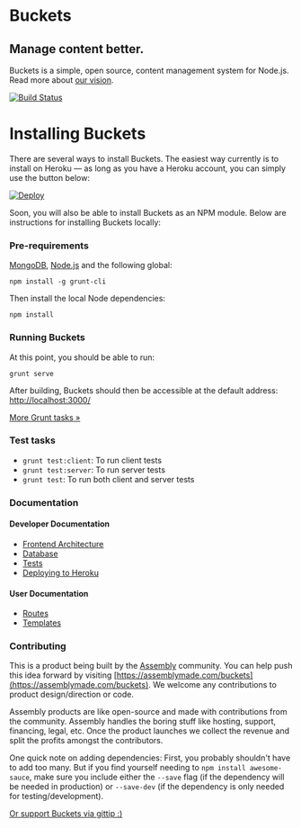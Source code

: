 # Buckets

## Manage content better.

Buckets is a simple, open source, content management system for Node.js. Read more about [our vision](docs/vision/vision.md).

[![Build Status](https://travis-ci.org/asm-products/buckets.svg?branch=master)](https://travis-ci.org/asm-products/buckets)

# Installing Buckets

There are several ways to install Buckets. The easiest way currently is to install on Heroku — as long as you have a Heroku account, you can simply use the button below:

[![Deploy](https://www.herokucdn.com/deploy/button.png)](https://heroku.com/deploy)

Soon, you will also be able to install Buckets as an NPM module. Below are instructions for installing Buckets locally:

### Pre-requirements

[MongoDB](http://www.mongodb.org), [Node.js](http://nodejs.org) and the following global:

```
npm install -g grunt-cli
```

Then install the local Node dependencies:

```
npm install
```

### Running Buckets

At this point, you should be able to run:

```
grunt serve
```

After building, Buckets should then be accessible at the default address: [http://localhost:3000/](http://localhost:3000/)

[More Grunt tasks »](docs/frontend.md#grunt-tasks)

### Test tasks

- `grunt test:client`: To run client tests
- `grunt test:server`: To run server tests
- `grunt test`: To run both client and server tests

### Documentation

#### Developer Documentation

* [Frontend Architecture](docs/frontend.md)
* [Database](docs/database.md)
* [Tests](docs/tests.md)
* [Deploying to Heroku](docs/heroku.md)

#### User Documentation

* [Routes](docs/user-docs/routes.md)
* [Templates](docs/user-docs/templates.md)

### Contributing

This is a product being built by the [Assembly](https://assemblymade.com) community. You can help push this idea forward by visiting [https://assemblymade.com/buckets](https://assemblymade.com/buckets). We welcome any contributions to product design/direction or code.

Assembly products are like open-source and made with contributions from the community. Assembly handles the boring stuff like hosting, support, financing, legal, etc. Once the product launches we collect the revenue and split the profits amongst the contributors.

One quick note on adding dependencies: First, you probably shouldn't have to add too many. But if you find yourself needing to `npm install awesome-sauce`, make sure you include either the `--save` flag (if the dependency will be needed in production) or `--save-dev` (if the dependency is only needed for testing/development).

[Or support Buckets via gittip :)](https://www.gittip.com/DavidKaneda/)
